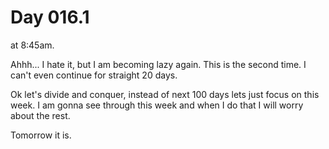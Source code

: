 # Day 016.1

at 8:45am.

Ahhh... I hate it, but I am becoming lazy again. This is the second time. I can't even continue for straight 20 days.

Ok let's divide and conquer, instead of next 100 days lets just focus on this week. I am gonna see through this week and when I do that I will worry about the rest.

Tomorrow it is.
